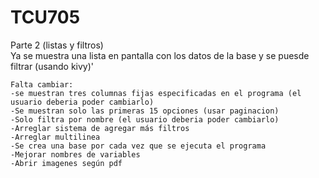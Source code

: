 # TCU705
Parte 2 (listas y filtros)    
    Ya se muestra una lista en pantalla con los datos de la base y se puesde filtrar (usando kivy)'

    Falta cambiar:
    -se muestran tres columnas fijas especificadas en el programa (el usuario deberia poder cambiarlo)
    -Se muestran solo las primeras 15 opciones (usar paginacion)
    -Solo filtra por nombre (el usuario deberia poder cambiarlo)
    -Arreglar sistema de agregar más filtros
    -Arreglar multilinea
    -Se crea una base por cada vez que se ejecuta el programa
    -Mejorar nombres de variables
    -Abrir imagenes según pdf